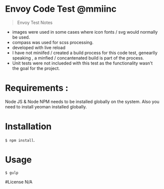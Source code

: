 # Envoy Code Test @mmiinc

> Envoy Test Notes

* images were used in some cases where icon fonts / svg would normally be used. 
* compass was used for scss processing.
* developed with live reload
* I have not miniifed / created a build process for this code test, genearlly speaking , a minfied / concantenated build is part of the process.
* Unit tests were not inclueded with this test as the functionality wasn't the goal for the project.

# Requirements :

Node JS & Node NPM needs to be installed globally on the system. Also you need to install yeoman installed globally.

# Installation
`$ npm install`.

# Usage
`$ gulp`


#License
N/A
